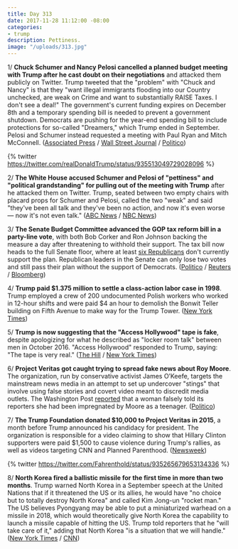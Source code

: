 ```yaml
---
title: Day 313
date: 2017-11-28 11:12:00 -08:00
categories:
- trump
description: Pettiness.
image: "/uploads/313.jpg"
---
```


1/ **Chuck Schumer and Nancy Pelosi cancelled a planned budget meeting with Trump after he cast doubt on their negotiations** and attacked them publicly on Twitter. Trump tweeted that the "problem" with "Chuck and Nancy" is that they "want illegal immigrants flooding into our Country unchecked, are weak on Crime and want to substantially RAISE Taxes. I don't see a deal!" The government's current funding expires on December 8th and a temporary spending bill is needed to prevent a government shutdown. Democrats are pushing for the year-end spending bill to include protections for so-called "Dreamers," which Trump ended in September.  Pelosi and Schumer instead requested a meeting with Paul Ryan and Mitch McConnell. ([Associated Press](https://apnews.com/45c0208820284f2098f1335df5623fac/Top-Dems-pull-out-of-White-House-meeting-after-Trump-attack) / [Wall Street Journal](https://www.wsj.com/articles/trump-signals-tough-posture-on-immigration-1511884970) / [Politico](https://www.politico.com/story/2017/11/28/schumer-pelosi-cancel-meeting-with-trump-262853))

{% twitter https://twitter.com/realDonaldTrump/status/935513049729028096 %}

2/ **The White House accused Schumer and Pelosi of "pettiness" and "political grandstanding" for pulling out of the meeting with Trump** after he attacked them on Twitter. Trump, seated between two empty chairs with placard props for Schumer and Pelosi, called the two "weak" and said "they've been all talk and they've been no action, and now it's even worse — now it's not even talk." ([ABC News](http://abcnews.go.com/Politics/wireStory/latest-trump-deal-spending-51432130) / [NBC News](https://www.nbcnews.com/politics/white-house/top-democrats-pull-out-white-house-meeting-after-trump-tweet-n824556))

3/ **The Senate Budget Committee advanced the GOP tax reform bill in a party-line vote**, with both Bob Corker and Ron Johnson backing the measure a day after threatening to withhold their support. The tax bill now heads to the full Senate floor, where at least [six Republicans](https://www.bloomberg.com/news/articles/2017-11-28/these-eight-senators-can-make-or-break-trump-s-tax-cut-this-week) don't currently support the plan. Republican leaders in the Senate can only lose two votes and still pass their plan without the support of Democrats. ([Politico](https://www.politico.com/story/2017/11/28/senate-tax-votes-gop-192794) / [Reuters](https://www.reuters.com/article/us-usa-tax/senate-tax-drama-intensifies-as-bill-faces-key-panel-vote-idUSKBN1DS197) / [Bloomberg](https://www.bloomberg.com/news/articles/2017-11-28/senate-bill-in-limbo-amid-budget-panel-drama-tax-debate-update))

4/ **Trump paid $1.375 million to settle a class-action labor case in 1998**. Trump employed a crew of 200 undocumented Polish workers who worked in 12-hour shifts and were paid $4 an hour to demolish the Bonwit Teller building on Fifth Avenue to make way for the Trump Tower. ([New York Times](https://www.nytimes.com/2017/11/27/nyregion/trump-tower-illegal-immigrant-workers-union-settlement.html))

5/ **Trump is now suggesting that the "Access Hollywood" tape is fake**, despite apologizing for what he described as "locker room talk" between men in October 2016. "Access Hollywood" responded to Trump, saying: "The tape is very real." ([The Hill](http://thehill.com/homenews/administration/362070-access-hollywood-fires-back-at-trump-the-tape-is-very-real) / [New York Times](https://www.nytimes.com/2017/11/25/us/politics/trump-roy-moore-mcconnell-alabama-senate.html))

6/ **Project Veritas got caught trying to spread fake news about Roy Moore**. The organization, run by conservative activist James O’Keefe, targets the mainstream news media in an attempt to set up undercover "stings" that involve using false stories and covert video meant to discredit media outlets. The Washington Post [reported](https://www.washingtonpost.com/investigations/a-woman-approached-the-post-with-dramatic--and-false--tale-about-roy-moore-sje-appears-to-be-part-of-undercover-sting-operation/2017/11/27/0c2e335a-cfb6-11e7-9d3a-bcbe2af58c3a_story.html) that a woman falsely told its reporters she had been impregnated by Moore as a teenager. ([Politico](https://www.politico.com/story/2017/11/27/project-veritas-moore-washington-post-261023))

7/ **The Trump Foundation donated $10,000 to Project Veritas in 2015**, a month before Trump announced his candidacy for president. The organization is responsible for a video claiming to show that Hillary Clinton supporters were paid $1,500 to cause violence during Trump's rallies, as well as videos targeting CNN and Planned Parenthood. ([Newsweek](http://www.newsweek.com/trump-donated-project-veritas-organization-tried-trick-washington-post-723888))

{% twitter https://twitter.com/Fahrenthold/status/935265679653134336 %}

8/ **North Korea fired a ballistic missile for the first time in more than two months**. Trump warned North Korea in a September speech at the United Nations that if it threatened the US or its allies, he would have "no choice but to totally destroy North Korea" and called Kim Jong-un "rocket man." The US believes Pyongyang may be able to put a miniaturized warhead on a missile in 2018, which would theoretically give North Korea the capability to launch a missile capable of hitting the US. Trump told reporters that he "will take care of it," adding that North Korea "is a situation that we will handle." ([New York Times](https://www.nytimes.com/2017/11/28/world/asia/north-korea-missile-test.html) / [CNN](https://www.cnn.com/2017/11/28/politics/north-korea-missile-launch/index.html))
